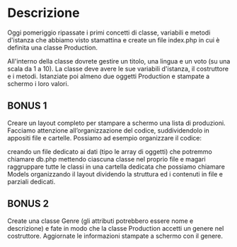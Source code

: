 # Descrizione
Oggi pomeriggio ripassate i primi concetti di classe, variabili e metodi d'istanza che abbiamo visto stamattina e create un file index.php in cui è definita una classe Production.

All'interno della classe dovrete gestire un titolo, una lingua e un voto (su una scala da 1 a 10). La classe deve avere le sue variabili d'istanza, il costruttore e i metodi.
Istanziate poi almeno due oggetti Production e stampate a schermo i loro valori.

## BONUS 1
Creare un layout completo per stampare a schermo una lista di produzioni. Facciamo attenzione all’organizzazione del codice, suddividendolo in appositi file e cartelle. Possiamo ad esempio organizzare il codice:

creando un file dedicato ai dati (tipo le array di oggetti) che potremmo chiamare db.php
mettendo ciascuna classe nel proprio file e magari raggruppare tutte le classi in una cartella dedicata che possiamo chiamare Models
organizzando il layout dividendo la struttura ed i contenuti in file e parziali dedicati.

## BONUS 2
Create una classe Genre (gli attributi potrebbero essere nome e descrizione) e fate in modo che la classe Production accetti un genere nel costruttore. Aggiornate le informazioni stampate a schermo con il genere.